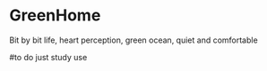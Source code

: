 # GreenHome
Bit by bit life, heart perception, green ocean, quiet and comfortable

#to do
just study use
